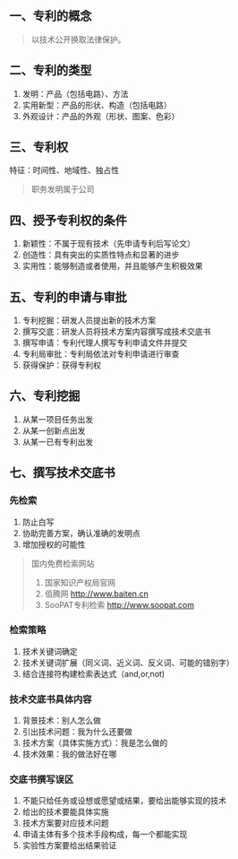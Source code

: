 ## 一、专利的概念
> 以技术公开换取法律保护。

## 二、专利的类型
1. 发明：产品（包括电路）、方法
2. 实用新型：产品的形状、构造（包括电路）
3. 外观设计：产品的外观（形状、图案、色彩）

## 三、专利权
特征：时间性、地域性、独占性
> 职务发明属于公司

## 四、授予专利权的条件
1. 新颖性：不属于现有技术（先申请专利后写论文）
2. 创造性：具有突出的实质性特点和显著的进步
3. 实用性：能够制造或者使用，并且能够产生积极效果

## 五、专利的申请与审批
1. 专利挖掘：研发人员提出新的技术方案
2. 撰写交底：研发人员将技术方案内容撰写成技术交底书
3. 撰写申请：专利代理人撰写专利申请文件并提交
4. 专利局审批：专利局依法对专利申请进行审查
5. 获得保护：获得专利权

## 六、专利挖掘
1. 从某一项目任务出发
2. 从某一创新点出发
3. 从某一已有专利出发
## 七、撰写技术交底书
### 先检索
1. 防止白写
2. 协助完善方案，确认准确的发明点
3. 增加授权的可能性
> 国内免费检索网站
> 1. 国家知识产权局官网
> 2. 佰腾网 http://www.baiten.cn
> 3. SooPAT专利检索 http://www.soopat.com
### 检索策略
1. 技术关键词确定
2. 技术关键词扩展（同义词、近义词、反义词、可能的错别字）
3. 结合连接符构建检索表达式（and,or,not)
### 技术交底书具体内容
1. 背景技术：别人怎么做
2. 引出技术问题：我为什么还要做
3. 技术方案（具体实施方式）：我是怎么做的
4. 技术效果：我的做法好在哪
### 交底书撰写误区
1. 不能只给任务或设想或愿望或结果，要给出能够实现的技术
2. 给出的技术要能具体实施
3. 技术方案要对应技术问题
4. 申请主体有多个技术手段构成，每一个都能实现
5. 实验性方案要给出结果验证
